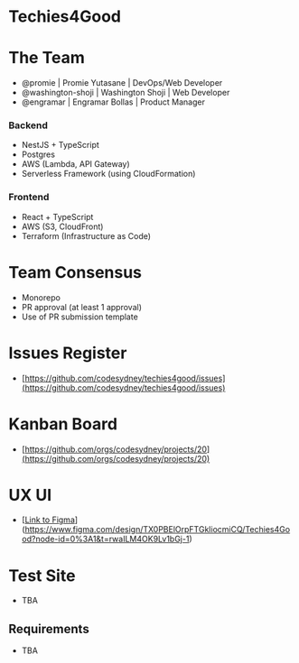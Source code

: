 # Techies4Good

# The Team
* @promie | Promie Yutasane | DevOps/Web Developer
* @washington-shoji | Washington Shoji | Web Developer
* @engramar | Engramar Bollas | Product Manager

### Backend
* NestJS + TypeScript
* Postgres
* AWS (Lambda, API Gateway)
* Serverless Framework (using CloudFormation)

### Frontend
* React + TypeScript
* AWS (S3, CloudFront)
* Terraform (Infrastructure as Code)

# Team Consensus
* Monorepo
* PR approval (at least 1 approval)
* Use of PR submission template

# Issues Register
* [https://github.com/codesydney/techies4good/issues](https://github.com/codesydney/techies4good/issues)

# Kanban Board
* [https://github.com/orgs/codesydney/projects/20](https://github.com/orgs/codesydney/projects/20)

# UX UI
* [[Link to Figma](https://www.figma.com/file/DyT6QcKPcTSnDlm4tKMhWW/USTAA-Directory?type=design&node-id=0-1&mode=design&t=SDr6JpXOMT8gbvj7-0)](https://www.figma.com/design/TX0PBElOrpFTGkliocmiCQ/Techies4Good?node-id=0%3A1&t=rwaILM4OK9Lv1bGj-1)

# Test Site
* TBA

## Requirements
* TBA
